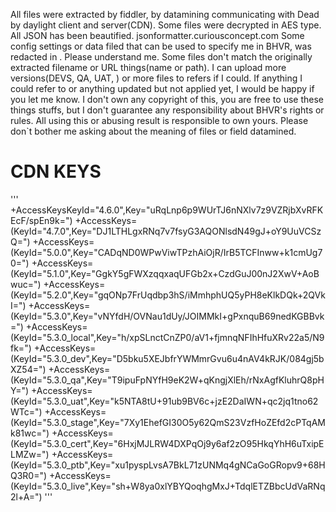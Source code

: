 
All files were extracted by fiddler, by datamining communicating with Dead by daylight client and server(CDN).
Some files were decrypted in AES type. 
All JSON has been beautified. jsonformatter.curiousconcept.com
Some config settings or data filed that can be used to specify me in BHVR, was redacted in <redacted>. Please understand me.
Some files don't match the originally extracted filename or URL things(name or path).
I can upload more versions(DEVS, QA, UAT, ) or more files to refers if I could. If anything I could refer to or anything updated but not applied yet, I would be happy if you let me know.
I don't own any copyright of this, you are free to use these things stuffs, but I don't guarantee any responsibility about BHVR's rights or rules. All using this or abusing result is responsible to own yours.
Please don`t bother me asking about the meaning of files or field datamined.

# CDN KEYS
  '''
  +AccessKeysKeyId="4.6.0",Key="uRqLnp6p9WUrTJ6nNXlv7z9VZRjbXvRFKEcF/spEn9k=")
+AccessKeys=(KeyId="4.7.0",Key="DJ1LTHLgxRNq7v7fsyG3AQONlsdN49gJ+oY9UuVCSzQ=")
+AccessKeys=(KeyId="5.0.0",Key="CADqND0WPwViwTPzhAiOjR/IrB5TCFInww+k1cmUg70=")
+AccessKeys=(KeyId="5.1.0",Key="GgkY5gFWXzqqxaqUFGb2x+CzdGuJ00nJ2XwV+AoBwuc=")
+AccessKeys=(KeyId="5.2.0",Key="gqONp7FrUqdbp3hS/iMmhphUQ5yPH8eKlkDQk+2QVkI=")
+AccessKeys=(KeyId="5.3.0",Key="vNYfdH/OVNau1dUy/JOIMMkI+gPxnquB69nedKGBBvk=")
+AccessKeys=(KeyId="5.3.0_local",Key="h/xpSLnctCnZP0/aV1+fjmnqNFIhHfuXRv22a5/N9fk=")
+AccessKeys=(KeyId="5.3.0_dev",Key="D5bku5XEJbfrYWMmrGvu6u4nAV4kRJK/084gj5bXZ54=")
+AccessKeys=(KeyId="5.3.0_qa",Key="T9ipuFpNYfH9eK2W+qKngjXlEh/rNxAgfKluhrQ8pHY=")
+AccessKeys=(KeyId="5.3.0_uat",Key="k5NTA8tU+91ub9BV6c+jzE2DaIWN+qc2jq1tno62WTc=")
+AccessKeys=(KeyId="5.3.0_stage",Key="7Xy1EhefGI30O5y62QmS23VzfHoZEfd2cPTqAMk81wc=")
+AccessKeys=(KeyId="5.3.0_cert",Key="6HxjMJLRW4DXPqOj9y6af2zO95HkqYhH6uTxipELMZw=")
+AccessKeys=(KeyId="5.3.0_ptb",Key="xu1pyspLvsA7BkL71zUNMq4gNCaGoGRopv9+68HQ3R0=")
+AccessKeys=(KeyId="5.3.0_live",Key="sh+W8ya0xlYBYQoqhgMxJ+TdqlETZBbcUdVaRNq2l+A=")
  '''
